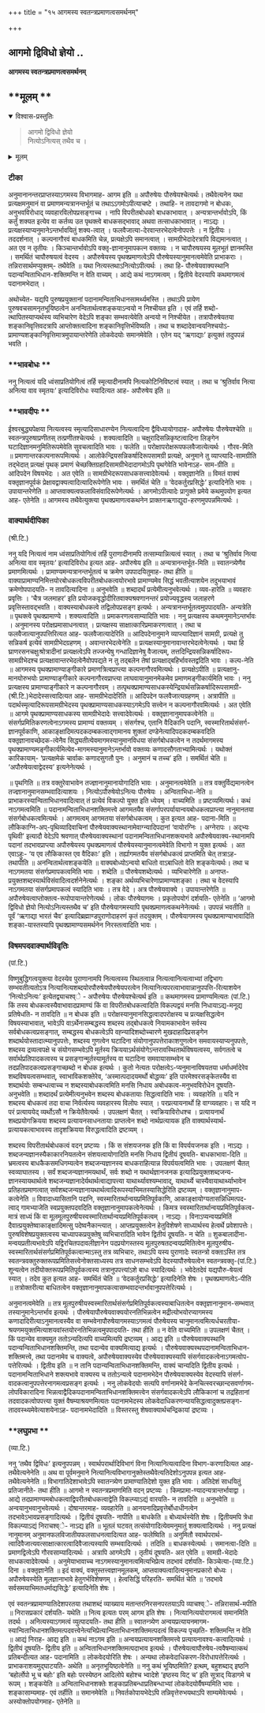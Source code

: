 +++
title = "१५ आगमस्य स्वतन्त्रप्रमाणत्वसमर्थनम्"

+++


## आगमो द्विविधो ज्ञेयो ..

**आगमस्य स्वतन्त्रप्रमाणत्वसमर्थनम्**

## **मूलम् **

<details open><summary>विश्वास-प्रस्तुतिः</summary>

> आगमो द्विविधो ज्ञेयो  
नित्योऽनित्यस् तथैव च ।
</details>

<details><summary>मूलम्</summary>

- ***‘आगमो द्विविधो ज्ञेयो नित्योऽनित्यस्तथैव च ॥’***
</details>


### **टीका**

अनुमानानन्तरप्राप्तस्याऽगमस्य विभागमाह- आगम इति ॥ अपौरुषेयः पौरुषेयश्चेत्यर्थः। तथैवेत्यनेन यथा प्रत्यक्षमनुमानं वा
प्रमाणमन्यत्रानन्तर्भूतं च तथाऽऽगमोऽपीत्याचष्टे । तथाहि- न तावदागमो न बोधकः, अनुभवविरोधाद् व्यवहारविलोपप्रसङ्गाच्च । नापि विपरीतबोधको बाधकाभावात् । अन्यत्रान्तर्भावोऽपि, किं कर्तुं शक्यत इत्येव वा कर्तव्य उत पृथक्त्वे बाधकसद्भावाद् अथवा तत्साधकाभावात् । नाऽद्यः । प्रत्यक्षस्याप्यनुमानेऽन्तर्भावयितुं शक्य-त्वात् । फलवैजात्या-देरवान्तरभेदत्वेनोपपत्तेः । न द्वितीयः । तददर्शनात् । कल्पनागौरवं बाधकमिति चेन्न, प्रत्यक्षेऽपि समानत्वात् । सामग्रीभेदादेरत्रापि विद्यमानत्वात् । अत एव न तृतीयः । किञ्चान्तर्भावोऽपि वक्तृ-ज्ञानानुमापकत्न वक्तव्यः । न चापौरुषयस्य मूलभूतं ज्ञानमस्ति । समर्थितं चापौरुषयत्वं वेदस्य । अपौरुषेयस्य पृथक्प्रमाणत्वेऽपि पौरुषेयस्यानुमानत्वमेवेति प्राभाकराः । तन्निरासार्थमप्युक्तम्- तथैवेति ॥ यथा नित्यस्तथाऽनित्योऽपीत्यर्थः । तथा हि- पौरुषेयवाक्यस्थानि पदान्यन्विताभिधान-शक्तिमन्ति न वेति वाच्यम् । आद्ये कथं नाऽगमत्वम् । द्वितीये वेदस्यापि कथमागमत्वं पदानामभेदात् ।

अथोच्येत- यद्यपि पुरुषप्रयुक्तानां पदानामन्विताभिधानसामर्थ्यमस्ति । तथाऽपि प्रायेण पुरुषवचसामनृतभूयिष्ठत्वेन अनन्वितार्थत्वशङ्कयाऽन्वयो न निश्चीयत इति । एवं तर्हि शब्दो-त्थापितस्याप्यर्थस्य व्यभिचारेण वेदेऽपि शङ्का सम्भवत्येवेति अन्वयो न निश्चीयेत । तत्रापौरुषेयतया शङ्कानिवृत्तिवदत्रापि आप्तोक्तत्वादिना शङ्कानिवृत्तिर्भविष्यति । तथा च शब्दादेवान्वयनिश्चयोऽ-प्रामाण्यशङ्कानिवृत्तिमात्रमुपायान्तरेणेति लोकवेदयोः समानमेवेति । एतेन यद् ‘ऋगाद्याः’ इत्युक्तं तदुपपन्नं भवति ।

### **भावबोधः **

ननु नित्यत्वं यदि ध्वंसाप्रतियोगित्वं तर्हि स्मृत्यादीनामपि नित्यकोटिनिविष्टत्वं स्यात् । तथा च ‘श्रुतिर्वाव नित्या अनित्या वाव स्मृतयः’ इत्यादिविरोधः स्यादित्यत आह- अपौरुषेय इति ॥

### **भावदीपः **

ईश्वरबुद्ध्यपेक्षया नित्यत्वस्य स्मृत्यादिसाधारण्येन नित्यत्वादिना द्वैविध्यायोगादाह- अपौरुषेयः पौरुषेयश्चेति ॥ स्वतन्त्रपुरुषाप्रणीतस् तत्प्रणीतश्चेत्यर्थः । शक्यत्वादिति ॥ चक्षुरादिसन्निकृष्टत्वादिना लिङ्गेन घटादिज्ञानमनुमितिरूपमेवेति सुवचत्वादिति भावः । फलेति ॥ परोक्षापरोक्षरूपफलवैजात्येत्यर्थः । गौरव-मिति ॥ प्रमाणान्तरकल्पनारूपमित्यर्थः । आलोकेन्द्रियसन्निकर्षादिरूपसामग्री प्रत्यक्षे, अनुमाने तु व्याप्त्यादि-सामग्रीति तद्भेदात् प्रत्यक्षं पृथक् प्रमाणं चेच्छक्तिग्रहादिसामग्रीभेदादागमोऽपि पृथगेवेति भावेनाऽह- साम-ग्रीति ॥ आदिपदेन विषयभेदः । अत एवेति ॥ सामग्रीभेदरूपसाधकसत्त्वादेवेत्यर्थः । वक्तृज्ञानेति ॥ विमतं वाक्यं वक्तृज्ञानपूर्वकं प्रेक्षावद्वाक्यत्वादित्यादिरूपेणेति भावः । समर्थितं चेति ॥ ‘वेदकर्तुरप्रसिद्धेः’ इत्यादिनेति भावः । उपायान्तरेणेति ॥ आप्तवाक्यत्वफलाविसंवादिरूपेणेत्यर्थः । आगमोऽपीत्यादेः प्रागुक्ते प्रमेये कथमुपयोग इत्यत आह- एतेनेति ॥ आगमस्य तथैवेत्युक्त्या पृथक्प्रमाणत्वकथनेन प्राक्तनऋगाद्युदा-हरणमुपपन्नमित्यर्थः ।

### **वाक्यार्थदीपिका**

(श्री.टि.)

ननु यदि नित्यत्वं नाम ध्वंसाप्रतियोगित्वं तर्हि पुराणादीनामपि तत्साम्यान्नित्यत्वं स्यात् । तथा च ‘श्रुतिर्वाव नित्या अनित्या वाव स्मृतयः’ इत्यादिविरोध इत्यत आह- अपौरुषेय इति ॥ अन्यत्रानन्तर्भूत-मिति ॥ स्वातन्त्र्येणैव प्रमाणमित्यर्थः । प्रामाण्यमन्यत्रानन्तर्भूतत्वं
च क्रमेण उपपादयितुमाह- तथा हीति ॥ वाक्याप्रामाण्यनिमित्तयोरबोधकत्वविपरीतबोधकत्वयोरभावे प्रामाण्यमेव सिद्धं भवतीत्याशयेन तदुभयाभावं क्रमेणोपपादयति- न तावदित्यादिना ॥ अनुभवेति ॥ शब्दादर्थं प्रत्येमीत्यनुभवेत्यर्थः । व्यव-हारेति ॥ व्यवहारः प्रवृत्तिः । ‘चैत्र जलमाहर’ इति प्रयोजकवृद्धोदीरितवाक्यश्रवणानन्तरं प्रयोज्यवृद्धस्य जलाहरणे प्रवृत्तिस्तावद्भवति । वाक्यस्याबोधकत्वे तद्विलोपप्रसङ्ग इत्यर्थः । अन्यत्रानन्तर्भूतत्वमुपपादयति- अन्यत्रेति ॥ पृथक्त्वे पृथक्प्रामाण्ये । शक्यत्वादिति ॥ प्रमाकरणत्वसाम्यादिति भावः । ननु प्रत्यक्षस्य कथमनुमानेऽन्तर्भावः । अनुमानस्य परोक्षप्रमासाधनत्वात् । प्रत्यक्षस्य साक्षात्कारिप्रमाकरणत्वात् । तथा च फलवैजात्यानुपपत्तिरित्यत आह- फलवैजात्यादेरिति ॥ आदिपदेनानुमाने व्याप्त्यादिज्ञानं सामग्री, प्रत्यक्षे तु सन्निकर्ष इत्येवं सामग्रीभेदग्रहणम् । अवान्तरभेदत्वेनेति ॥ प्रत्यक्षस्यानुमानावान्तरभेदत्वेनेत्यर्थः । यथा हि घ्राणरसनचक्षुःश्रोत्रादीनां प्रत्यक्षत्वेऽपि तज्जन्येषु गन्धादिज्ञानेषु वैजात्यम्, तत्तदिन्द्रियसन्निकर्षादिरूप-सामग्रीभेदश्च प्रत्यक्षावान्तरभेदत्वेनैवोपपद्यते न तु तद्बलेन तेषां प्रत्यक्षाद्बहिर्भावस्तद्वदिति भावः । कल्प-नेति ॥ आगमस्य पृथक्प्रामाण्याङ्गीकारे प्रमाणत्रित्वप्राप्त्या कल्पनागौरवमित्यर्थः । प्रत्यक्षेऽपीति ॥ प्रत्यक्षानु-मानयोरुभयोः प्रामाण्याङ्गीकारे कल्पनागौरवप्राप्त्या लाघवायानुमानमेकमेव प्रमाणमङ्गीकार्यमिति भावः । ननु प्रत्यक्षस्य प्रामाण्याङ्गीकारे न कल्पनागौरवम् । तत्पृथक्प्रामाण्यसाधकस्येन्द्रियार्थसन्निकर्षादिरूपसामग्री-(श्री.टि.)भेदादेस्सत्त्वादित्यत आह- सामग्रीभेदादेरिति ॥ आदिपदेन फलवैजात्यग्रहणम् । अत्रापीति ॥ पदार्थस्मृत्यादिरूपसामग्रीभेदस्य पृथक्प्रामाण्यसाधकस्याऽगमेऽपि सत्त्वेन न कल्पनागौरवमित्यर्थः । अत एवेति ॥ आगमे पृथक्प्रामाण्यसाधकस्य सामग्रीभेदादेः सत्त्वादेवेत्यर्थः । वक्तृज्ञानानुमापकत्वेनेति ॥ संसर्गप्रमितिकरणत्वेनाऽगमस्य प्रामाण्यं वक्तव्यम् । संसर्गश्च, एतानि वैदिकानि पदानि, स्वस्मारितार्थसंसर्ग-ज्ञानपूर्वकाणि, आकाङ्क्षादिमत्पदकदम्बकत्वाद्गामानय शुक्लां दण्डेनेत्यादिपदकदम्बकवदिति वक्तृज्ञानावच्छेदक-त्वेनैव सिद्ध्यतीत्येवमागमस्यानुमानविधया संसर्गबोधकत्वेन न तदर्थमागमस्य पृथक्प्रामाण्यमङ्गीकार्यमित्येव-मागमस्यानुमानेऽन्तर्भावो वक्तव्यः कणादसौगताभ्यामित्यर्थः । यथोक्तं कारिकायाम्- ‘प्रत्यक्षमेकं चार्वाकः कणादसुगतौ पुनः । अनुमानं च तच्च’ इति । समर्थितं चेति ॥ ‘अपौरुषेयत्वाद्वेदस्य’ इत्यनेनेत्यर्थः ।

॥ पृथगिति ॥ तत्र वक्तुरेवाभावेन तज्ज्ञानानुमानायोगादिति भावः । अनुमानत्वमेवेति ॥ तत्र वक्तुर्विद्यमानत्वेन तज्ज्ञानानुमानसम्भवादित्याशयः । नित्योऽपौरुषेयोऽनित्यः पौरुषेयः । अन्विताभिधा-नेति ॥ प्राभाकरस्यान्विताभिधानवादित्वात् तं प्रत्येवं विकल्पो युक्त इति ध्येयम् । वाच्यमिति ॥ प्रष्टव्यमित्यर्थः। कथं नाऽगमत्वमिति ॥ पदानामन्विताभिधानशक्तिमत्त्वे आगमतयैव संसर्गापरपर्यायान्वयबोधकत्वप्राप्त्या नानुमानतया संसर्गबोधकत्वमित्यर्थः । आगमत्वम् आगमतया संसर्गबोधकत्वम् । कुत इत्यत आह- पदाना-मिति ॥ लौकिकाग्नि-अप्-पृथिव्यादिवाचिनां पौरुषेयवाक्यस्थानामेवाग्न्यादिपदानां ‘वायोरग्निः । अग्नेरापः । अद्भ्यः पृथिवी’ इत्यादौ वेदेऽपि श्रवणात् पौरुषेयवाक्यस्थानां पदानामन्विताभिधानशक्त्यभावे अपौरुषेयवाक्य-स्थानामपि पदानां तदभावप्राप्त्या अपौरुषेयस्य पृथक्प्रमाणत्वं पौरुषेयस्यानुमानत्वमेवेति विभागो न युक्त इत्यर्थः । अत एवाऽहुः- ‘य एव लौकिकास्त एव वैदिकाः’ इति । तर्ह्यागमतयैव संसर्गबोधकत्वं प्राप्तमिति चेत् तत्राऽह- तथापीति ॥ अनन्वितार्थत्वशङ्कयेति ॥ वाक्यबोध्योऽन्वयो बाधितो वाऽबाधितो वेति शङ्कयेत्यर्थः। तथा च नाऽगमतया संसर्गप्रमापकत्वमिति भावः । शब्देति ॥ पौरुषेयशब्देत्यर्थः । व्यभिचारेणेति ॥ अनाप्त-प्रयुक्तशब्दस्यार्थविसंवादित्वदर्शनेनेत्यर्थः । शङ्का अर्थव्यभिचारेणाप्रामाण्यशङ्का । तथा च वेदस्यापि नाऽगमतया संसर्गप्रमापकत्वं स्यादिति भावः । तत्र वेदे । अत्र पौरुषेयवाक्ये । उपायान्तरेणेति ॥ अपौरुषेयत्वाप्तोक्तत्व-रूपोपायान्तरेणेत्यर्थः । लोकः पौरुषेयागमः । प्रकृतोपयोगं दर्शयति- एतेनेति ॥ ‘आगमो द्विविधो ज्ञेयो नित्योऽनित्यस्तथैव च’ इति पौरुषेयागमस्यापि पृथक्प्रमाणत्वकथनेनेत्यर्थः । उपपन्नं भवतीति ॥ पूर्वं ‘ऋगाद्या भारतं चैव’ इत्यादिब्रह्माण्डपुराणोदाहरणं कृतं तदयुक्तम् । पौरुषेयागमस्य पृथक्प्रामाण्याभावादिति शङ्का-यास्तस्यापि पृथक्प्रामाण्यसमर्थनेन निरस्तत्वादिति भावः ।

### **विषमपदवाक्यार्थविवृतिः**

(पां.टि.)

विष्णुबुद्धिगत्वयुक्त्या वेदस्येव पुराणानामपि नित्यत्वस्य स्थितत्वान्न नित्यत्वानित्यत्वाभ्यां तद्विभागः सम्भवतीत्यतोऽत्र नित्यानित्यशब्दयोरपौरुषेयपौरुषेयपरत्वेन नित्यानित्यपरत्वाभावान्नानुपपत्ति-रित्याशयेन ‘नित्योऽनित्यः’ इत्येतद्व्याचश्व्े - अपौरुषेयः पौरुषेयश्चेत्यर्थ इति ॥ कथमागमस्य प्रामाण्यमित्यतः (पां.टि.) किं तस्य बोधकत्वस्यैवाभावादप्रामाण्यं किं वा विपरीतबोधकत्वादिति विकल्पद्वयं मनसि निधायाऽद्य-मनूद्य प्रतिषेधति- न तावदिति ॥ न बोधक इति ॥ परोक्षस्यानुमानसिद्धत्वादपरोक्षस्य च प्रत्यक्षसिद्धत्वेन विषयस्याभावात्, भावेऽपि वाऽर्थेनासम्बद्धस्य शब्दस्य तद्बोधकत्वे नियामकाभावेन सर्वस्य सर्वबोधकत्वप्रसङ्गात्, सम्बद्धस्य बोधकत्वेऽपि वह्न्यादिशब्दोच्चारणे मुखदाहादिप्रसङ्गेन शब्दार्थयोस्तादात्म्यानुपपत्तेः, शब्दस्य गुणत्वेन घटादिना संयोगानुपपत्तेराकाशगुणत्वेन समवायस्याप्यनुपपत्तेः, शब्दस्य द्रव्यत्वपक्षे च संयोगसम्भवेऽपि मूर्तस्य क्रिययाऽर्थसंयोगेऽन्तरावस्थितार्थविषयत्वस्य, सर्वगतत्वे च सर्वार्थप्रतिपादकत्वस्य च प्रसङ्गान्मूर्तस्यामूर्तस्य वा घटादिना समवायासम्भवेन च तदप्रतिपादकत्वप्रसङ्गाच्छब्दो न बोधक इत्यर्थः । कुतो नेत्यतः परोक्षत्वेऽ-प्यनुमानाविषयतया धर्माधर्मादेरेव शब्दविषयत्वसम्भवात्, स्वाभाविकशक्तेरेव, ‘अस्मात्पदादयमर्थो बोद्धव्यः’ इति पारमेश्वरसङ्केतस्यैव वा शब्दार्थयोः सम्बन्धत्वाच्च न शब्दस्याबोधकत्वमिति मनसि निधाय अबोधकत्व-मनुभवविरोधेन दूषयति- अनुभवेति ॥ शब्दादर्थं प्रत्येमीत्यनुभवेन शब्दस्य बोधकतायाः सिद्धत्वादिति भावः । व्यवहारेति ॥ यदि न शब्दस्य बोधकत्वं तदा वाचा निर्वर्त्यस्य व्यवहारस्य विलोपः स्यात् । परप्रत्यायनार्थो हि वाग्व्यवहारः। स यदि न परं प्रत्याययेद् व्यर्थोऽसौ न क्रियेतैवेत्यर्थः । उपलक्षणं चैतत् । स्वक्रियाविरोधश्च । प्रत्यायनार्थं शब्दप्रयोगक्रियया शब्दस्य प्रत्यायनसाधनतायाः प्राप्तत्वेन शब्दो नार्थप्रत्यायक इति वाक्यार्थस्यार्थ-प्रत्यायकत्वाभावस्य तादृशक्रियया विरुद्धत्वादिति द्रष्टव्यम् ।

शब्दस्य विपरीतार्थबोधकत्वं वदन् प्रष्टव्यः । किं स संशयजनक इति किं वा विपर्ययजनक इति । नाऽद्यः । शब्दजन्यज्ञानस्यैकाकारनियतत्वेन
संशयत्वायोगादिति मनसि निधाय द्वितीयं दूषयति- बाधकाभावा-दिति ॥ भ्रमत्वस्य बाधकैकसमधिगम्यत्वेन शब्दजन्यज्ञानस्य बाधकराहित्यान्न विपर्ययत्वमिति भावः । उपलक्षणं चैतत् स्वव्याघातस्य । सर्वं शब्दजन्यज्ञानमयथार्थं, सर्वः शब्दो न यथार्थज्ञानजनक इत्यादिप्रयुक्तशब्दजन्य-ज्ञानस्यायथार्थत्वे शब्दजन्यज्ञानादेर्यथार्थत्वाद्यापत्त्या याथार्थ्यावश्यम्भावाद्, याथार्थ्ये चास्यैवायाथार्थ्याभावेन प्रतिहतप्रमाणत्वात् सर्वशब्दजन्यज्ञानायथार्थत्वादिरूपस्याभिमतस्यासिद्धेरिति द्रष्टव्यम् । वक्तृज्ञानानुमाप-कत्वेनेति ॥ विवादाध्यासितानि पदानि, स्वस्मारितार्थान्वयप्रमितिपूर्वकाणि, आकाङ्क्षायोग्यतासन्निधिमत्पद-त्वाद् गामभ्याजेति स्वप्रयुक्तपदवदिति वक्तृज्ञानानुमापकत्वेनेत्यर्थः । किमत्र स्वस्मारितार्थान्वयप्रमितिपूर्वकत्व-मात्रं साध्यं किं वा मूलमूलपुरुषीयस्वस्मारितार्थान्वयप्रमितिपूर्वकत्वम् । नाऽद्यः । विनाऽप्यन्वयप्रमितिं दैवात्प्रयुक्तेष्वाकाङ्क्षादिमत्सु पदेष्वनैकान्त्यात् । आप्तप्रयुक्तत्वेन हेतुविशेषणे साध्यार्थस्य हेत्वर्थे प्रवेशापत्तेः। पुरुषविशेषप्रयुक्तत्वस्य चाध्यापकप्रयुक्तेषु व्यभिचारादिति भावेन द्वितीयं दूषयति- न चेति ॥ शुकबालादीना-मन्वयप्रतीत्यभावेऽपि यद्विरचितपदावलीज्ञानेन पदप्रयोगस्तस्य मूलपुरुषतदन्वयप्रमितित्वेन मूलपुरुषीय-स्वस्मारितार्थसंसर्गप्रमितिपूर्वकत्वान्माऽस्तु तत्र व्यभिचारः, तथाऽपि यस्य पुराणादेः स्वतन्त्रो वक्ताऽस्ति तत्र स्वतन्त्रवक्तुरुक्तरूपप्रमितिसत्त्वेनोक्तसाध्यस्य तत्र साधनसम्भवेऽपि वेदस्यापौरुषेयत्वेन स्वतन्त्रवक्तृ-(पां.टि.) शून्यत्वेन तदीयोक्तरूपप्रमितिपूर्वकत्वस्य तत्रानुपपत्त्यांऽशे बाधः स्यादित्यर्थः । भवेदेतदेवं यद्यपौरु-षेयत्वं स्यात् । तदेव कुत इत्यत आह- समर्थितं चेति ॥ ‘वेदकर्तुरप्रसिद्धेः’ इत्यादिनेति शेषः । पृथक्प्रमाणत्वेऽ-पीति ॥ तत्रोक्तरीत्या बाधितत्वेन वक्तृज्ञानानुमापकत्वासम्भवादन्तर्भावानुपपत्तेरित्यर्थः ।

अनुमानत्वमेवेति ॥ तत्र मूलपुरुषीयस्वस्मारितार्थसंसर्गप्रमितिपूर्वकत्वस्याबाधितत्वेन वक्तृज्ञानानुमान-सम्भवात् तस्यानुमानेऽन्तर्भाव इत्यर्थः । पौरुषेयापौरुषेयवाक्ययोरनतिभिन्नत्वेन मद्रीत्योभयोरप्यागमस्य कणादादिरीत्याऽनुमानत्वस्यैव वा सम्भवेनापौरुषेयागमस्याऽगमत्वं पौरुषेयस्य चानुमानत्वमित्यर्धचरतीया-श्रयणमयुक्तमित्याशयवांस्तयोरनतिभिन्नत्वमुपपादयति- तथा हीति ॥ न वेति वाच्यमिति ॥ उपलक्षणं चैतत् । किं पदान्येव वाक्यमुत ततोऽन्यदित्यपि वाच्यमित्यपि द्रष्टव्यम् । आद्य इति ॥ पौरुषेयवाक्यस्थानि पदान्यन्विताभिधानशक्तिमन्ति, तथा पदान्येव वाक्यमित्याद्य इत्यर्थः । पौरुषेयवाक्यस्थपदानामन्विताभिधान-शक्तिमत्त्वे, तथा पदानामेव च वाक्यत्वे, अपौरुषेयवाक्यस्येव पौरुषेयवाक्यस्यापि संसर्गवादकत्वेनाऽगमत्वोप-पत्तेरित्यर्थः । द्वितीय इति ॥ न तानि पदान्यन्विताभिधानशक्तिमन्ति, वाक्यं चान्यदिति द्वितीय इत्यर्थः । पदानामन्विताभिधाने शक्त्यभावे वाक्यस्य च ततोऽन्यत्वे पदानामभेदेन पौरुषेयवाक्यस्येव वेदस्यापि संसर्ग-वादकत्वानुपपत्तेरनागमत्वप्रसङ्ग इत्यर्थः । ननु लोकवेदयोः सत्यपि वर्णानामभेदे केनचित्स्वरच्छान्दसवर्णागम-लोपविकारादिना भिन्नत्वाद्वैदिकपदानामन्विताभिधानशक्तिमत्त्वेन संसर्गवादकत्वेऽपि लौकिकानां च तद्रहितानां तदवादकत्वोपपत्त्या युक्तं वैषम्याश्रयणमित्यतः पदानामभेदस्य लोकवेदाधिकरणन्यायसिद्धत्वादुक्तप्रसङ्ग-तादवस्थ्यमेवेत्याशयेनाऽह- पदानामभेदादिति ॥ विस्तरस्तु शेषवाक्यार्थचन्द्रिकायां द्रष्टव्यः ।

### **लघुप्रभा **

(व्या.टि.)

ननु ‘तथैव द्विविधः’ इत्यनुपपन्नम् । स्वार्थपरार्थादिविभागं विना नित्यानित्यत्वादिना विभाग-करणादित्यत आह- तथैवेत्यनेनेति ॥ अथ वा पूर्वमनुमाने नित्यानित्यविभागानुक्तेस्तथैवेत्यतिदेशोऽनुपपन्न इत्यत आह- तथैवेत्यनेनेति ॥ विभागातिदेशाभावेऽपि स्वातन्त्र्येण प्रामाण्यातिदेशो युक्त इति भावः । अतिदेशं साधयितुं प्रतिजानीते- तथा हीति ॥ आगमो न स्वतन्त्रप्रमाणमिति वदन् प्रष्टव्यः । किमप्रामा-ण्यादन्यत्रान्तर्भावाद्वा । आद्ये तदप्रामाण्यमबोधकत्वाद्विपरीतबोधकत्वाद्वेति विकल्प्याऽद्यं वारयति- न तावदिति ॥ अनुभवेति ॥ अन्वयानुभवानुभवेत्यर्थः । दोषान्तरमाह- व्यवहारेति ॥ आनयनादिप्रवृत्तेर्बोधाधीनत्वेन तदभावेऽभावप्रसङ्गादित्यर्थः । द्वितीयं दूषयति- नापीति ॥ बाधकेति ॥ बोध्यार्थस्येति शेषः । द्वितीयमपि त्रेधा विकल्प्याऽद्यं निराचश्व्े- नाऽद्य इति ॥ भूतलं घटवत् तत्संयोगादित्येवमनुमातुं शक्यत्वादित्यर्थः । ननु प्रत्यक्षं नानुमानम् अनुमानफलविजातीयफलसाधनत्वादित्यत आह- फलेष्विति ॥ अनुमितौ स्वार्थपरार्थ-त्वादिवैजात्यवत्साक्षात्कारत्वादिवैजात्यस्यापि सम्भवादित्यर्थः । तदिति ॥ बाधकस्येत्यर्थः । समानत्वा-दिति ॥ प्रमाणद्वित्वेऽपि गौरवसाम्यादित्यर्थः । अत्रापि आगमेऽपि । तृतीयं दूषयति- अत एवेति ॥ सामग्री-भेदादेः साधकत्वादेवेत्यर्थः । अनुमेयाभावाच्च नाऽगमस्यानुमानत्वमित्यभिप्रेत्य तदभावं दर्शयति- किञ्चेत्या-(व्या.टि.) दिना ॥ वक्तृज्ञानेति ॥ इदं वाक्यं, वक्तुस्तत्त्वज्ञानमूलकम्, आप्तवाक्यत्वादित्यनुमानप्रकारो बोध्यः । अपौरुषेयस्येति मूलज्ञानाभावे हेतुगर्भविशेषणम् । हेत्वसिद्धिं परिहरति- समर्थितं चेति ॥ ‘तदभावे सर्वसमयाभिमतधर्माद्यसिद्धेः’ इत्यादिनेति शेषः ।

एवं स्वतन्त्रप्रामाण्यातिदेशपरतया तथाशब्दं व्याख्याय मतान्तरनिरसनपरतयाऽपि व्याचश्व्े- तन्निरासार्थ-मपीति ॥ निरासप्रकारं दर्शयति- यथेति ॥ नित्य इत्यतः परम् आगम इति शेषः । नित्यानित्ययोरागमत्वं समानमिति तदर्थः । अनित्यस्याऽगमत्वं व्युत्पादयति- तथा हीति ॥ स्वातन्त्र्येण अन्वयप्रत्यायनमागम-स्यान्विताभिधानशक्तिमत्पदवत्त्वेनेत्यभिप्रेत्यान्विताभिधानशक्तिमत्पदत्वं विकल्प्य पृच्छति- शक्तिमन्ति न वेति ॥ आद्यं निराह- आद्य इति ॥ कथं नाऽगम इति ॥ अन्वयप्रत्यायनशक्तिमत्त्वे प्रत्यायनावश्य-कत्वादित्यर्थः । द्वितीयं दूषयति- द्वितीय इति ॥ अन्विताभिधानशक्तिमत्पदाभाव इत्यर्थः । पौरुषेयत्वापौरुषेय-त्ववैषम्यात्कथं प्रतिबन्दीत्यत आह- पदानामिति ॥ लोकवेदयोरिति शेषः । अन्यथा लोकवेदाधिकरण-विरोधापत्तेरित्यर्थः । प्राभाकराशयमुद्घाटयति- अथेति ॥ अनृतभूयिष्ठत्वेनेति ॥ ननु कथं भूयिष्ठमिति? इत्थम्, बहुशब्दाद् इष्ठनि ‘बहोर्लोपो भू च बहोः’ इति बहोः परस्येष्ठन आदिलोपे बहोश्च भ्वादेशे ‘इष्ठस्य यिट् च’ इति सूत्राद् यिडागमे च रूपम् । शङ्कयेति ॥ अन्विताभिधानशक्तेः शङ्काप्रतिबन्धाप्रतिबन्धाभ्यां लोकवेदयोर्वैषम्यमिति भावः । शङ्कासाम्यमाह- एवं तर्हीति ॥ समानमेवेति ॥ निवर्तकोपायभेदेऽपि तन्निवृत्तेरुभयथाऽपि साम्यमेवेत्यर्थः । अस्योक्तोपयोगमाह- एतेनेति ॥


